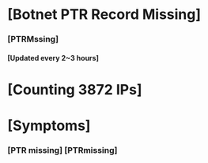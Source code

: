 # [Botnet PTR Record Missing]
### [PTRMssing]
#### [Updated every 2~3 hours]

# [Counting 3872 IPs]

# [Symptoms] 
###   [PTR missing] [PTRmissing]
